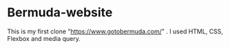 # Bermuda-website
This is my first clone "https://www.gotobermuda.com/" . I used HTML, CSS, Flexbox and media query.
